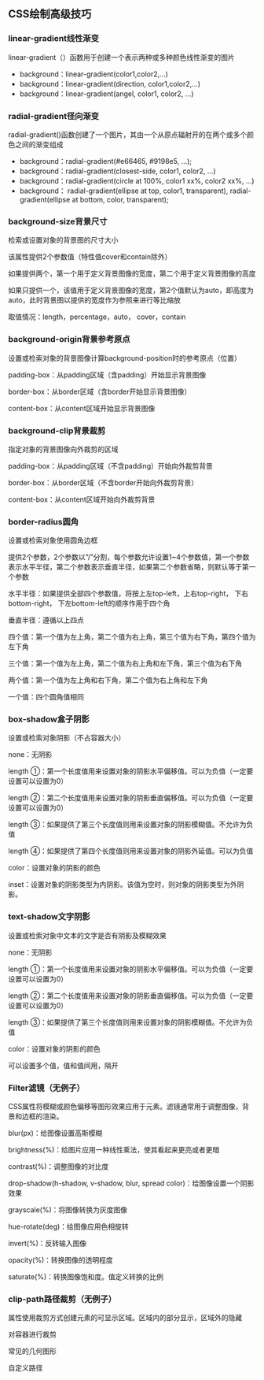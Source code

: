 ## CSS绘制高级技巧

### linear-gradient线性渐变

linear-gradient（）函数用于创建一个表示两种或多种颜色线性渐变的图片

- background：linear-gradient(color1,color2,...)
- background：linear-gradient(direction, color1,color2,...)
- background：linear-gradient(angel, color1, color2, ...)



### radial-gradient径向渐变

radial-gradient()函数创建了一个图片，其由一个从原点辐射开的在两个或多个颜色之间的渐变组成

- background：radial-gradient(#e66465, #9198e5, ...);
- background：radial-gradient(closest-side, color1, color2, ...)
- background：radial-gradient(circle at 100%, color1 xx%, color2 xx%, ...)
- background： radial-gradient(ellipse at top, color1, transparent), radial-gradient(ellipse at bottom, color, transparent);



### background-size背景尺寸

检索或设置对象的背景图的尺寸大小

该属性提供2个参数值（特性值cover和contain除外）

如果提供两个，第一个用于定义背景图像的宽度，第二个用于定义背景图像的高度

如果只提供一个，该值用于定义背景图像的宽度，第2个值默认为auto，即高度为auto，此时背景图以提供的宽度作为参照来进行等比缩放

取值情况：length，percentage，auto， cover，contain



### background-origin背景参考原点

设置或检索对象的背景图像计算background-position时的参考原点（位置）

padding-box：从padding区域（含padding）开始显示背景图像

border-box：从border区域（含border开始显示背景图像）

content-box：从content区域开始显示背景图像



### background-clip背景裁剪

指定对象的背景图像向外裁剪的区域

padding-box：从padding区域（不含padding）开始向外裁剪背景

border-box：从border区域（不含border开始向外裁剪背景）

content-box：从content区域开始向外裁剪背景



### border-radius圆角

设置或检索对象使用圆角边框

提供2个参数，2个参数以“/”分割，每个参数允许设置1~4个参数值，第一个参数表示水平半径，第二个参数表示垂直半径，如果第二个参数省略，则默认等于第一个参数

水平半径：如果提供全部四个参数值，将按上左top-left，上右top-right， 下右bottom-right， 下左bottom-left的顺序作用于四个角

垂直半径：遵循以上四点

四个值：第一个值为左上角，第二个值为右上角，第三个值为右下角，第四个值为左下角

三个值：第一个值为左上角，第二个值为右上角和左下角，第三个值为右下角

两个值：第一个值为左上角和右下角，第二个值为右上角和左下角

一个值：四个圆角值相同



### box-shadow盒子阴影

设置或检索对象阴影（不占容器大小）

none：无阴影

length ①：第一个长度值用来设置对象的阴影水平偏移值。可以为负值（一定要设置可以设置为0）

length ②：第二个长度值用来设置对象的阴影垂直偏移值。可以为负值（一定要设置可以设置为0）

length ③：如果提供了第三个长度值则用来设置对象的阴影模糊值。不允许为负值

length ④：如果提供了第四个长度值则用来设置对象的阴影外延值。可以为负值

color：设置对象的阴影的颜色

inset：设置对象的阴影类型为内阴影。该值为空时，则对象的阴影类型为外阴影。



### text-shadow文字阴影

设置或检索对象中文本的文字是否有阴影及模糊效果

none：无阴影

length ①：第一个长度值用来设置对象的阴影水平偏移值。可以为负值（一定要设置可以设置为0）

length ②：第二个长度值用来设置对象的阴影垂直偏移值。可以为负值（一定要设置可以设置为0）

length ③：如果提供了第三个长度值则用来设置对象的阴影模糊值。不允许为负值

color：设置对象的阴影的颜色

可以设置多个值，值和值间用，隔开



### Filter滤镜（无例子）

CSS属性将模糊或颜色偏移等图形效果应用于元素。滤镜通常用于调整图像，背景和边框的渲染。

blur(px)：给图像设置高斯模糊

brightness(%)：给图片应用一种线性乘法，使其看起来更亮或者更暗

contrast(%)：调整图像的对比度

drop-shadow(h-shadow, v-shadow, blur, spread color)：给图像设置一个阴影效果

grayscale(%)：将图像转换为灰度图像

hue-rotate(deg)：给图像应用色相旋转

invert(%)：反转输入图像

opacity(%)：转换图像的透明程度

saturate(%)：转换图像饱和度。值定义转换的比例



### clip-path路径裁剪（无例子）

属性使用裁剪方式创建元素的可显示区域。区域内的部分显示，区域外的隐藏

对容器进行裁剪

常见的几何图形

自定义路径